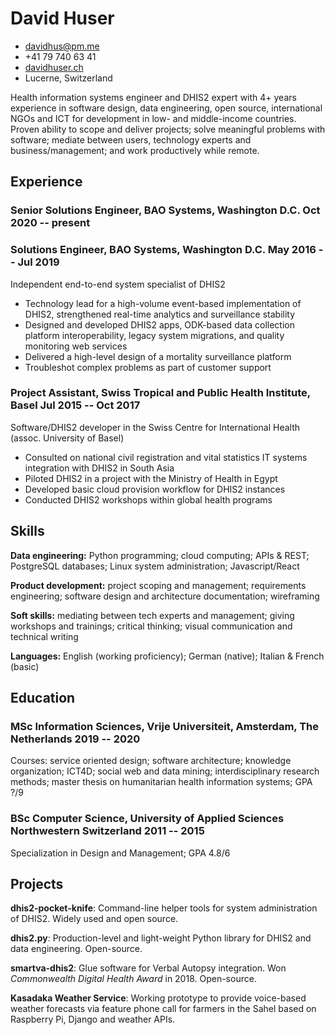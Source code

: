 <!-- The (first) h1 will be used as the <title> of the HTML page -->
# David Huser

<!-- The unordered list immediately after the h1 will be formatted on a single
line. It is intended to be used for contact details -->
- <davidhus@pm.me>
- +41 79 740 63 41
- [davidhuser.ch](https://davidhuser.ch)
- Lucerne, Switzerland

<!-- The paragraph after the h1 and ul and before the first h2 is optional. It
is intended to be used for a short summary. -->
Health information systems engineer and DHIS2 expert with 4+ years experience in software design, data engineering, open source, international NGOs and ICT for development in low- and middle-income countries. Proven ability to scope and deliver projects; solve meaningful problems with software; mediate between users, technology experts and business/management; and work productively while remote.


## Experience

<!-- You have to wrap the "left" and "right" half of these headings in spans by
hand -->

### <span>Senior Solutions Engineer, BAO Systems, Washington D.C.</span> <span>Oct 2020 -- present</span>

### <span>Solutions Engineer, BAO Systems, Washington D.C.</span> <span>May 2016 -- Jul 2019</span>

Independent end-to-end system specialist of DHIS2

 - Technology lead for a high-volume event-based implementation of DHIS2, strengthened real-time analytics and surveillance stability
 - Designed and developed DHIS2 apps, ODK-based data collection platform interoperability, legacy system migrations, and quality monitoring web services
 - Delivered a high-level design of a mortality surveillance platform
 - Troubleshot complex problems as part of customer support

### <span>Project Assistant, Swiss Tropical and Public Health Institute, Basel</span> <span>Jul 2015 -- Oct 2017</span>

Software/DHIS2 developer in the Swiss Centre for International Health (assoc. University of Basel)

 - Consulted on national civil registration and vital statistics IT systems integration with DHIS2 in South Asia
 - Piloted DHIS2 in a project with the Ministry of Health in Egypt
 - Developed basic cloud provision workflow for DHIS2 instances
 - Conducted DHIS2 workshops within global health programs

## Skills
 
 **Data engineering:** Python programming; cloud computing; APIs & REST; PostgreSQL databases; Linux system administration; Javascript/React 
 
 **Product development:** project scoping and management; requirements engineering; software design and architecture documentation; wireframing
 
 **Soft skills:** mediating between tech experts and management; giving workshops and trainings; critical thinking; visual communication and technical writing
 
 **Languages:** English (working proficiency); German (native); Italian & French (basic)

## Education

### <span>MSc Information Sciences, Vrije Universiteit, Amsterdam, The Netherlands </span> <span>2019 -- 2020</span>

Courses: service oriented design; software architecture; knowledge organization; ICT4D; social web and data mining; interdisciplinary research methods; master thesis on humanitarian health information systems; GPA ?/9

### <span>BSc Computer Science, University of Applied Sciences Northwestern Switzerland</span> <span>2011 -- 2015</span>

Specialization in Design and Management; GPA 4.8/6

## Projects

 **dhis2-pocket-knife**: Command-line helper tools for system administration of DHIS2. Widely used and open source.
 
 **dhis2.py**: Production-level and light-weight Python library for DHIS2 and data engineering. Open-source.
 
 **smartva-dhis2**: Glue software for Verbal Autopsy integration. Won *Commonwealth Digital Health Award* in 2018. Open-source.
 
 **Kasadaka Weather Service**: Working prototype to provide voice-based weather forecasts via feature phone call for farmers in the Sahel based on Raspberry Pi, Django and weather APIs.
